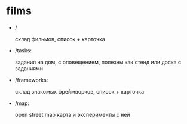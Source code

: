 # films

- /
  
  склад фильмов, список + карточка
  
- /tasks:
  
  задания на дом, с оповещением, полезны как стенд или доска с заданиями

- /frameworks:
  
  склад знакомых фреймворков, список + карточка
  
- /map:
  
  open street map карта и эксперименты с ней
